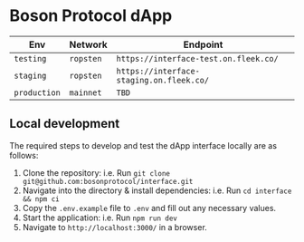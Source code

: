 # Boson Protocol dApp

| Env          | Network   | Endpoint                                                        |
| ------------ | --------- | --------------------------------------------------------------- |
| `testing`    | `ropsten` | `https://interface-test.on.fleek.co/`                           |
| `staging`    | `ropsten` | `https://interface-staging.on.fleek.co/`                        |
| `production` | `mainnet` | `TBD`                                                           |

## Local development

The required steps to develop and test the dApp interface locally are as follows:

1. Clone the repository: i.e. Run `git clone git@github.com:bosonprotocol/interface.git`
2. Navigate into the directory & install dependencies: i.e. Run `cd interface && npm ci` 
3. Copy the `.env.example` file to `.env` and fill out any necessary values.
4. Start the application: i.e. Run `npm run dev`
5. Navigate to `http://localhost:3000/` in a browser.